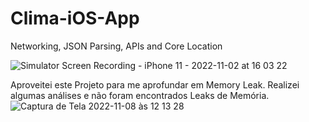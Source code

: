 # Clima-iOS-App
Networking, JSON Parsing, APIs and Core Location
 
 ![Simulator Screen Recording - iPhone 11 - 2022-11-02 at 16 03 22](https://user-images.githubusercontent.com/102820124/199579536-02105c86-ad5b-4377-97ad-219f8395369e.gif)


Aproveitei este Projeto para me aprofundar em Memory Leak. Realizei algumas análises e não foram encontrados Leaks de Memória.
![Captura de Tela 2022-11-08 às 12 13 28](https://user-images.githubusercontent.com/102820124/200602848-00ab137d-3357-48c9-adc1-eb3c359a9e9e.png)
